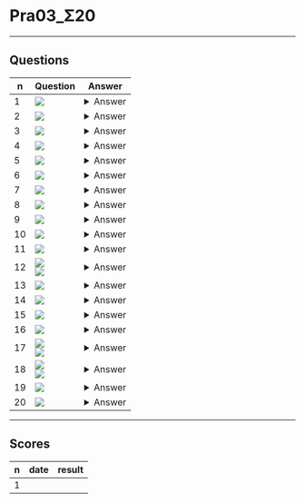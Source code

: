 # Pra03_Σ20

---

## Questions
|n|Question|Answer|
|-|--------|------|
|1|<img src="https://i.imgur.com/uUPMCem.png">|<details><summary>Answer</summary><img src="https://i.imgur.com/Oo7vZRB.png"></details>|
|2|<img src="https://i.imgur.com/wtdphHY.png">|<details><summary>Answer</summary><img src="https://i.imgur.com/MFnOeyx.png"></details>|
|3|<img src="https://i.imgur.com/oG0oXwc.png">|<details><summary>Answer</summary><img src="https://i.imgur.com/ytCHONr.png"></details>|
|4|<img src="https://i.imgur.com/IllgrLB.png">|<details><summary>Answer</summary><img src="https://i.imgur.com/jD1htXp.png"></details>|
|5|<img src="https://i.imgur.com/yQuQmkD.png">|<details><summary>Answer</summary><img src="https://i.imgur.com/9smDVN2.png"></details>|
|6|<img src="https://i.imgur.com/h5LYkNQ.png">|<details><summary>Answer</summary><img src="https://i.imgur.com/0Fs6Qp0.png"></details>|
|7|<img src="https://i.imgur.com/2miMX5H.png">|<details><summary>Answer</summary><img src="https://i.imgur.com/7VINaN6.png"></details>|
|8|<img src="https://i.imgur.com/7AV5dut.png">|<details><summary>Answer</summary><img src="https://i.imgur.com/jxPrvQi.png"></details>|
|9|<img src="https://i.imgur.com/ZwkabV8.png">|<details><summary>Answer</summary><img src="https://i.imgur.com/vSywTPg.png"></details>|
|10|<img src="https://i.imgur.com/ze1dA8o.png">|<details><summary>Answer</summary><img src="https://i.imgur.com/RbBL9mc.png"></details>|
|11|<img src="https://i.imgur.com/Qk7OrLS.png">|<details><summary>Answer</summary><img src="https://i.imgur.com/pTwc1vJ.png"></details>|
|12|<img src="https://i.imgur.com/nsPIglt.png"><br/><img src="https://i.imgur.com/jsD7hxR.png">|<details><summary>Answer</summary><img src="https://i.imgur.com/zPEq32M.png"></details>|
|13|<img src="https://i.imgur.com/w9SNT8R.png">|<details><summary>Answer</summary><img src="https://i.imgur.com/nwoUT4p.png"></details>|
|14|<img src="https://i.imgur.com/mlmG9RS.png">|<details><summary>Answer</summary><img src="https://i.imgur.com/WZEoFDk.png"></details>|
|15|<img src="https://i.imgur.com/WOMNykl.png">|<details><summary>Answer</summary><img src="https://i.imgur.com/XrjIrAw.png"></details>|
|16|<img src="https://i.imgur.com/Fgwy7XP.png">|<details><summary>Answer</summary><img src="https://i.imgur.com/EDOXOa9.png"></details>|
|17|<img src="https://i.imgur.com/UbX12uX.png"><br/><img src="https://i.imgur.com/3bWX6w6.png">|<details><summary>Answer</summary><img src="https://i.imgur.com/ps29sTs.png"></details>|
|18|<img src="https://i.imgur.com/1Hx5VW9.png"><br/><img src="https://i.imgur.com/6xd9meS.png">|<details><summary>Answer</summary><img src="https://i.imgur.com/SSaVNMX.png"></details>|
|19|<img src="https://i.imgur.com/292PEgp.png">|<details><summary>Answer</summary><img src="https://i.imgur.com/usDkzpZ.png"></details>|
|20|<img src="https://i.imgur.com/qfUUsNg.png">|<details><summary>Answer</summary><img src="https://i.imgur.com/MXhLtGq.png"></details>|

---

## Scores
|n|date|result|
|-|----|------|
|1|
